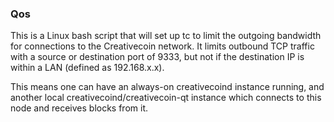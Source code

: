 ### Qos ###

This is a Linux bash script that will set up tc to limit the outgoing bandwidth for connections to the Creativecoin network. It limits outbound TCP traffic with a source or destination port of 9333, but not if the destination IP is within a LAN (defined as 192.168.x.x).

This means one can have an always-on creativecoind instance running, and another local creativecoind/creativecoin-qt instance which connects to this node and receives blocks from it.
